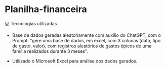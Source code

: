 # Planilha-financeira

💻 Tecnologias utilizadas

- Base de dados geradas aleatoriamente com auxílio do ChatGPT, com o Prompt: "gere uma base de dados, em excel, com 3 colunas (data, tipo de gasto, valor), com registros aleatórios de gastos típicos de uma família realizados durante 3 meses".

- Utilizado o Microsoft Excel para análise dos dados gerados.
